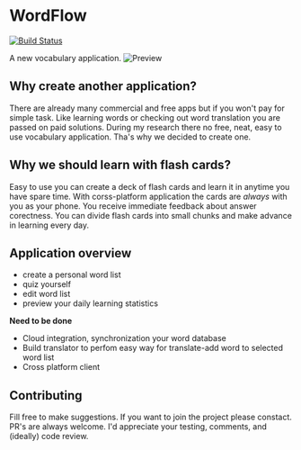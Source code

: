 # WordFlow
[![Build Status](https://travis-ci.org/damaxi/wordflow.svg?branch=master)](https://travis-ci.org/damaxi/wordflow)

A new vocabulary application.
![Preview](https://raw.githubusercontent.com/damaxi/wordflow/master/screenshot.gif)

## Why create another application?

There are already many commercial and free apps but if you won't pay for simple task. Like learning words or checking out word translation you are passed on paid solutions. During my research there no free, neat, easy to use vocabulary application. Tha's why we decided to create one.

## Why we should learn with flash cards?

Easy to use you can create a deck of flash cards and learn it in anytime you have spare time. With corss-platform application the cards are *always* with you as your phone. You receive immediate feedback about answer corectness. You can divide flash cards into small chunks and make advance in learning every day.

## Application overview

* create a personal word list
* quiz yourself
* edit word list
* preview your daily learning statistics

**Need to be done**
* Cloud integration, synchronization your word database
* Build translator to perfom easy way for translate-add word to selected word list
* Cross platform client

## Contributing
Fill free to make suggestions. If you want to join the project please constact. PR's are always welcome. I'd appreciate your testing, comments, and (ideally) code review.
